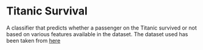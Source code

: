 # Titanic Survival
A classifier that predicts whether a passenger on the Titanic survived or not based on various features available in the dataset.
The dataset used has been taken from [here](https://www.kaggle.com/c/titanic/data?select=train.csv)
